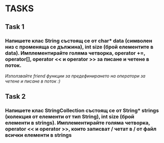 # TASKS
## Task 1
### Напишете клас String състоящ се от char* data (символен низ с променяща се дължина), int size (брой елементите в data). Имплементирайте голяма четворка, operator +=, operator[], operator << и operator >> за писане и четене в поток. 
*Използвайте friend функции за предефинирането на оператори за четене и писане в поток :)*

## Task 2 
### Напишете клас StringCollection състоящ се от String* strings (колекция от елементи от тип String), int size (брой елементи в strings). Имплементирайте голяма четворка, operator << и operator >>, които записват / четат в / от файл всички елементи в strings
